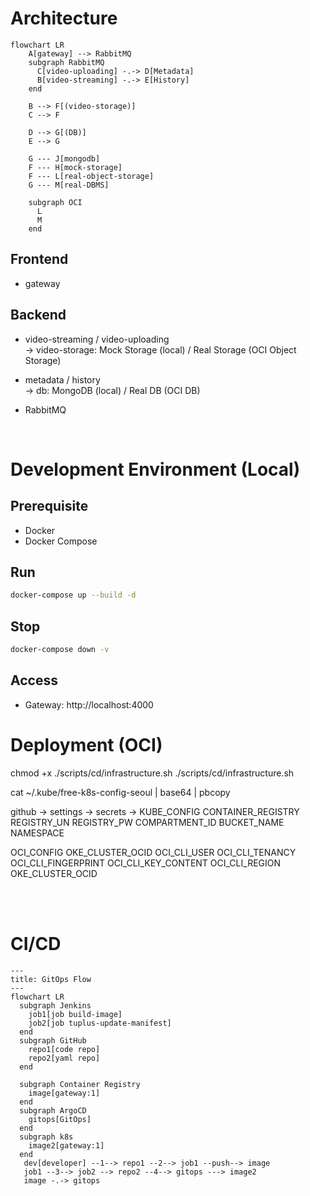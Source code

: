 # Architecture

```mermaid
flowchart LR
    A[gateway] --> RabbitMQ
    subgraph RabbitMQ
      C[video-uploading] -.-> D[Metadata]
      B[video-streaming] -.-> E[History]
    end

    B --> F[(video-storage)]
    C --> F

    D --> G[(DB)]
    E --> G

    G --- J[mongodb]
    F --- H[mock-storage]
    F --- L[real-object-storage]
    G --- M[real-DBMS]

    subgraph OCI
      L
      M
    end
```

## Frontend

- gateway

## Backend

- video-streaming / video-uploading \
  -> video-storage: Mock Storage (local) / Real Storage (OCI Object Storage)

- metadata / history \
  -> db: MongoDB (local) / Real DB (OCI DB)

- RabbitMQ

<br>

# Development Environment (Local)

## Prerequisite

- Docker
- Docker Compose

## Run

```bash
docker-compose up --build -d
```

## Stop

```bash
docker-compose down -v
```

## Access

- Gateway: http://localhost:4000

# Deployment (OCI)

chmod +x ./scripts/cd/infrastructure.sh
./scripts/cd/infrastructure.sh

cat ~/.kube/free-k8s-config-seoul | base64 | pbcopy

github -> settings -> secrets ->
KUBE_CONFIG
CONTAINER_REGISTRY
REGISTRY_UN
REGISTRY_PW
COMPARTMENT_ID
BUCKET_NAME
NAMESPACE

OCI_CONFIG
OKE_CLUSTER_OCID
OCI_CLI_USER
OCI_CLI_TENANCY
OCI_CLI_FINGERPRINT
OCI_CLI_KEY_CONTENT
OCI_CLI_REGION
OKE_CLUSTER_OCID

<br>
<br>

# CI/CD
```mermaid
---
title: GitOps Flow
---
flowchart LR
  subgraph Jenkins
    job1[job build-image]
    job2[job tuplus-update-manifest]
  end
  subgraph GitHub
    repo1[code repo]
    repo2[yaml repo]
  end

  subgraph Container Registry
    image[gateway:1]
  end
  subgraph ArgoCD
    gitops[GitOps]
  end
  subgraph k8s
    image2[gateway:1]
  end
   dev[developer] --1--> repo1 --2--> job1 --push--> image
   job1 --3--> job2 --> repo2 --4--> gitops ---> image2
   image -.-> gitops
```
